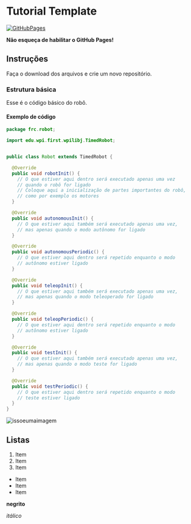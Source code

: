 # Tutorial Template

[![GitHubPages](https://github.com/team7033/RITMA/blob/master/assets/github%20pages-available-blue.svg)](https://team7033.github.io/RITMA/)

__Não esqueça de habilitar o GitHub Pages!__

## Instruções

Faça o download dos arquivos e crie um novo repositório.

### Estrutura básica

Esse é o código básico do robô.

#### Exemplo de código
```java
package frc.robot;

import edu.wpi.first.wpilibj.TimedRobot;


public class Robot extends TimedRobot {

  @Override
  public void robotInit() {
    // O que estiver aqui dentro será executado apenas uma vez
    // quando o robô for ligado
    // Coloque aqui a inicialização de partes importantes do robô,
    // como por exemplo os motores
  }

  @Override
  public void autonomousInit() {
    // O que estiver aqui também será executado apenas uma vez,
    // mas apenas quando o modo autônomo for ligado
  }

  @Override
  public void autonomousPeriodic() {
    // O que estiver aqui dentro será repetido enquanto o modo 
    // autônomo estiver ligado
  }

  @Override
  public void teleopInit() {
    // O que estiver aqui também será executado apenas uma vez,
    // mas apenas quando o modo teleoperado for ligado
  }

  @Override
  public void teleopPeriodic() {
    // O que estiver aqui dentro será repetido enquanto o modo 
    // autônomo estiver ligado
  }

  @Override
  public void testInit() {
    // O que estiver aqui também será executado apenas uma vez,
    // mas apenas quando o modo teste for ligado
  }

  @Override
  public void testPeriodic() {
    // O que estiver aqui dentro será repetido enquanto o modo 
    // teste estiver ligado
  }
}
```

![issoeumaimagem](https://drive.google.com/uc?export=view&id=1jcjX71-6ZGB2BHZH6qmXO15qliTAAUxm)

## Listas

1. Item
2. Item
3. Item

- Item
- Item
- Item

__negrito__

_itálico_
